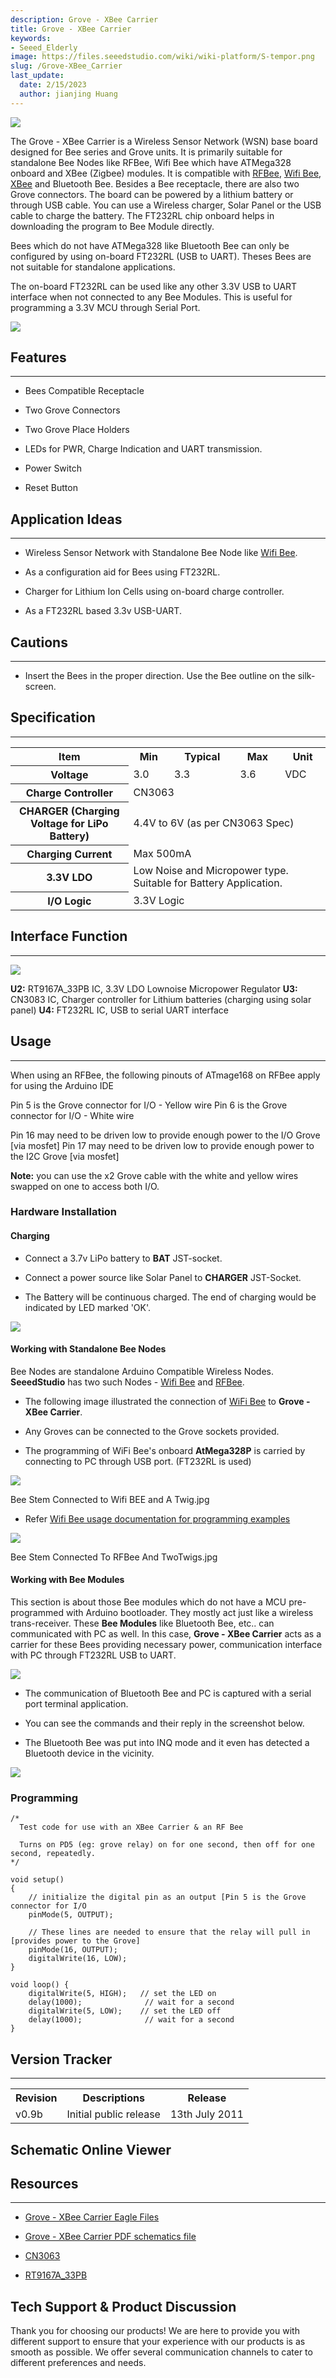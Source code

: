 ```yaml
---
description: Grove - XBee Carrier
title: Grove - XBee Carrier
keywords:
- Seeed_Elderly
image: https://files.seeedstudio.com/wiki/wiki-platform/S-tempor.png
slug: /Grove-XBee_Carrier
last_update:
  date: 2/15/2023
  author: jianjing Huang
---
```

<!-- ---
name: Grove - XBee Carrier
category: Sensor
bzurl: https://www.seeedstudio.com/grove-xbee-carrier-p-905.html?cPath=132_134
oldwikiname:  Grove - XBee Carrier
prodimagename: Bee_Stem.jpg
surveyurl: https://www.research.net/r/Grove-XBee_Carrier
sku:  113020004
--- -->

![](https://files.seeedstudio.com/wiki/Grove-XBee_Carrier/img/Bee_Stem.jpg)

The Grove - XBee Carrier is a Wireless Sensor Network (WSN) base board designed for Bee series and Grove units. It is primarily suitable for standalone Bee Nodes like RFBee, Wifi Bee which have ATMega328 onboard and XBee (Zigbee) modules. It is compatible with [RFBee](/RFbee_V1.1-Wireless_Arduino_compatible_node "RFbee V1.1 - Wireless Arduino compatible node"), [Wifi Bee](/Wifi_Bee "Wifi Bee"), [XBee](http://garden.seeedstudio.com/index.php?title=Bee_series#ZigBee "Bee_series#ZigBee") and Bluetooth Bee. Besides a Bee receptacle, there are also two Grove connectors. The board can be powered by a lithium battery or through USB cable. You can use a Wireless charger, Solar Panel or the USB cable to charge the battery. The FT232RL chip onboard helps in downloading the program to Bee Module directly.

Bees which do not have ATMega328 like Bluetooth Bee can only be configured by using on-board FT232RL (USB to UART). Theses Bees are not suitable for standalone applications.

The on-board FT232RL can be used like any other 3.3V USB to UART interface when not connected to any Bee Modules. This is useful for programming a 3.3V MCU through Serial Port.

[![](https://files.seeedstudio.com/wiki/Seeed-WiKi/docs/images/300px-Get_One_Now_Banner-ragular.png)](https://www.seeedstudio.com/grove-xbee-carrier-p-905.html?cPath=132_134)

## Features

---

* Bees Compatible Receptacle

* Two Grove Connectors

* Two Grove Place Holders

* LEDs for PWR, Charge Indication and UART transmission.

* Power Switch

* Reset Button

## Application Ideas

---

* Wireless Sensor Network with Standalone Bee Node like [Wifi Bee](/Wifi_Bee "Wifi Bee").

* As a configuration aid for Bees using FT232RL.

* Charger for Lithium Ion Cells using on-board charge controller.

* As a FT232RL based 3.3v USB-UART.

## Cautions

---
<font color="red">
</font>

* Insert the Bees in the proper direction. Use the Bee outline on the silk-screen.

## Specification
---
<table>
<tr>
<th>Item</th>
<th>Min</th>
<th>Typical</th>
<th>Max</th>
<th>Unit</th>
</tr>
<tr>
<th>Voltage</th>
<td>3.0</td>
<td>3.3</td>
<td>3.6</td>
<td>VDC</td>
</tr>
<tr>
<th>Charge Controller</th>
<td colspan="4">CN3063</td>
</tr>
<tr>
<th>CHARGER (Charging Voltage for LiPo Battery)</th>
<td colspan="4">4.4V to 6V (as per CN3063 Spec)</td>
</tr>
<tr>
<th>Charging Current</th>
<td colspan="4">Max 500mA</td>
</tr>
<tr>
<th>3.3V LDO</th>
<td colspan="4">Low Noise and Micropower type. Suitable for Battery Application.</td>
</tr>
<tr>
<th>I/O Logic</th>
<td colspan="4">3.3V Logic</td>
</tr>
</table>

## Interface Function

---
![](https://files.seeedstudio.com/wiki/Grove-XBee_Carrier/img/Xbee_Carrier_Interface.jpg)

**U2:** RT9167A_33PB IC, 3.3V LDO Lownoise Micropower Regulator
**U3:** CN3083 IC, Charger controller for Lithium batteries (charging using solar panel)
**U4:** FT232RL IC, USB to serial UART interface

## Usage

---
When using an RFBee, the following pinouts of ATmage168 on RFBee apply for using the Arduino IDE

Pin 5 is the Grove connector for I/O - Yellow wire
 Pin 6 is the Grove connector for I/O - White wire

Pin 16 may need to be driven low to provide enough power to the I/O Grove [via mosfet]
 Pin 17 may need to be driven low to provide enough power to the I2C Grove [via mosfet]

**Note:** you can use the x2 Grove cable with the white and yellow wires swapped on one to access both I/O.

### Hardware Installation

#### Charging

<!-- Now you can choose a suitable battery for your application from **SeeedStudio** [Batteries and Chargers](/Solar_Charger_Shield_V2.2 "Solar_Charger_Shield_V2.2") -->

* Connect a 3.7v LiPo battery to **BAT** JST-socket.

* Connect a power source like Solar Panel to **CHARGER** JST-Socket.

* The Battery will be continuous charged. The end of charging would be indicated by LED marked 'OK'.

![](https://files.seeedstudio.com/wiki/Grove-XBee_Carrier/img/Bee_Stem_with_LiPOBattery_Being_Charged_By_SolarCell.jpg)

#### Working with Standalone Bee Nodes

Bee Nodes are standalone Arduino Compatible Wireless Nodes. **SeeedStudio** has two such Nodes - [Wifi Bee](/Wifi_Bee "Wifi Bee") and [RFBee](/RFbee_V1.1-Wireless_Arduino_compatible_node "RFbee V1.1 - Wireless Arduino compatible node").

* The following image illustrated the connection of [WiFi Bee](/Wifi_Bee "Wifi Bee") to **Grove - XBee Carrier**.

* Any Groves can be connected to the Grove sockets provided.

* The programming of WiFi Bee's onboard **AtMega328P** is carried by connecting to PC through USB port. (FT232RL is used)

![](https://files.seeedstudio.com/wiki/Grove-XBee_Carrier/img/Bee_Stem_Connected_to_Wifi_BEE_and_A_Grove.jpg)

Bee Stem Connected to Wifi BEE and A Twig.jpg

* Refer [Wifi Bee usage documentation for programming examples](http://garden.seeedstudio.com/index.php?title=Wifi_Bee#Usage "Wifi_Bee#Usage")

![](https://files.seeedstudio.com/wiki/Grove-XBee_Carrier/img/Bee_Stem_Connected_To_RFBee_And_TwoTwigs.jpg)

Bee Stem Connected To RFBee And TwoTwigs.jpg

#### Working with Bee Modules

This section is about those Bee modules which do not have a MCU pre-programmed with Arduino bootloader. They mostly act just like a wireless trans-receiver. These **Bee Modules** like Bluetooth Bee, etc.. can communicated with PC as well. In this case, **Grove - XBee Carrier** acts as a carrier for these Bees providing necessary power, communication interface with PC through FT232RL USB to UART.

<!-- *   In the below example [Bluetooth Bee](/Bluetooth_Bee "Bluetooth Bee") is connected to **Grove - XBee Carrier** and configured using USB-UART -->

![](https://files.seeedstudio.com/wiki/Grove-XBee_Carrier/img/Stem_XBee_Carrier_Connected_to_BluetoothBee.jpg)

* The communication of Bluetooth Bee and PC is captured with a serial port terminal application.

* You can see the commands and their reply in the screenshot below.

* The Bluetooth Bee was put into INQ mode and it even has detected a Bluetooth device in the vicinity.

![](https://files.seeedstudio.com/wiki/Grove-XBee_Carrier/img/Stem_XBee_Carrier_BluetoothBee_Commands.png)

<!-- *   For more information on using [Bluetooth Bee](/Bluetooth_Bee "Bluetooth Bee"), consult the [Bluetooth Bee Commands documentation](/Bluetooth_Bee#Commands_to_change_default_configuration "Bluetooth Bee"). -->

### Programming

```
/*
  Test code for use with an XBee Carrier & an RF Bee

  Turns on PD5 (eg: grove relay) on for one second, then off for one second, repeatedly.
*/

void setup()
{
    // initialize the digital pin as an output [Pin 5 is the Grove connector for I/O
    pinMode(5, OUTPUT);

    // These lines are needed to ensure that the relay will pull in [provides power to the Grove]
    pinMode(16, OUTPUT);
    digitalWrite(16, LOW);
}

void loop() {
    digitalWrite(5, HIGH);   // set the LED on
    delay(1000);              // wait for a second
    digitalWrite(5, LOW);    // set the LED off
    delay(1000);              // wait for a second
}
```

## Version Tracker

---
<table>
<tr>
<th>Revision</th>
<th>Descriptions</th>
<th>Release</th>
</tr>
<tr>
<td>v0.9b</td>
<td>Initial public release</td>
<td>13th July 2011</td>
</tr>
</table>

## Schematic Online Viewer

<div className="altium-ecad-viewer" data-project-src="https://files.seeedstudio.com/wiki/Grove-XBee_Carrier/res/PCBA-Grove%20XBee%20Carrier_Eagle.rar" style={{borderRadius: '0px 0px 4px 4px', height: 500, borderStyle: 'solid', borderWidth: 1, borderColor: 'rgb(241, 241, 241)', overflow: 'hidden', maxWidth: 1280, maxHeight: 700, boxSizing: 'border-box'}}>
</div>

## Resources

---

* [Grove - XBee Carrier  Eagle Files](https://files.seeedstudio.com/wiki/Grove-XBee_Carrier/res/PCBA-Grove%20XBee%20Carrier_Eagle.rar)

* [Grove - XBee Carrier PDF schematics file](https://files.seeedstudio.com/wiki/Grove-XBee_Carrier/res/Bee_Stem_v0.9b.pdf)

* [CN3063](http://www.consonance-elec.com/pdf/%E6%8A%80%E6%9C%AF%E8%AF%B4%E6%98%8E%E4%B9%A6/DSC-CN3063.pdf)

* [RT9167A_33PB](http://www.richtek.com/download_ds.jsp?s=238)

## Tech Support & Product Discussion

Thank you for choosing our products! We are here to provide you with different support to ensure that your experience with our products is as smooth as possible. We offer several communication channels to cater to different preferences and needs.

<div class="button_tech_support_container">
<a href="https://forum.seeedstudio.com/" class="button_forum"></a> 
<a href="https://www.seeedstudio.com/contacts" class="button_email"></a>
</div>

<div class="button_tech_support_container">
<a href="https://discord.gg/eWkprNDMU7" class="button_discord"></a> 
<a href="https://github.com/Seeed-Studio/wiki-documents/discussions/69" class="button_discussion"></a>
</div>
